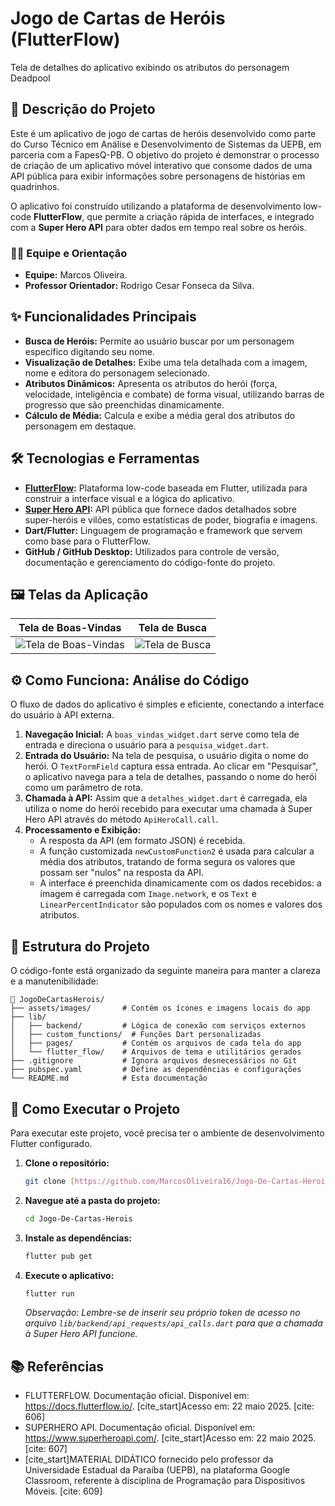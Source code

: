 # Jogo de Cartas de Heróis (FlutterFlow)

Tela de detalhes do aplicativo exibindo os atributos do personagem Deadpool

## 📖 Descrição do Projeto

Este é um aplicativo de jogo de cartas de heróis desenvolvido como parte do Curso Técnico em Análise e Desenvolvimento de Sistemas da UEPB, em parceria com a FapesQ-PB. O objetivo do projeto é demonstrar o processo de criação de um aplicativo móvel interativo que consome dados de uma API pública para exibir informações sobre personagens de histórias em quadrinhos.

O aplicativo foi construído utilizando a plataforma de desenvolvimento low-code **FlutterFlow**, que permite a criação rápida de interfaces, e integrado com a **Super Hero API** para obter dados em tempo real sobre os heróis.

### 👨‍💻 Equipe e Orientação
* **Equipe:** Marcos Oliveira.
* **Professor Orientador:** Rodrigo Cesar Fonseca da Silva.

## ✨ Funcionalidades Principais

* **Busca de Heróis:** Permite ao usuário buscar por um personagem específico digitando seu nome.
* **Visualização de Detalhes:** Exibe uma tela detalhada com a imagem, nome e editora do personagem selecionado.
* **Atributos Dinâmicos:** Apresenta os atributos do herói (força, velocidade, inteligência e combate) de forma visual, utilizando barras de progresso que são preenchidas dinamicamente.
* **Cálculo de Média:** Calcula e exibe a média geral dos atributos do personagem em destaque.

## 🛠️ Tecnologias e Ferramentas

* **[FlutterFlow](https://docs.flutterflow.io/):** Plataforma low-code baseada em Flutter, utilizada para construir a interface visual e a lógica do aplicativo.
* **[Super Hero API](https://www.superheroapi.com/):** API pública que fornece dados detalhados sobre super-heróis e vilões, como estatísticas de poder, biografia e imagens.
* **Dart/Flutter:** Linguagem de programação e framework que servem como base para o FlutterFlow.
* **GitHub / GitHub Desktop:** Utilizados para controle de versão, documentação e gerenciamento do código-fonte do projeto.

## 🖼️ Telas da Aplicação

| Tela de Boas-Vindas  | Tela de Busca  |
| :---: | :---: |
| ![Tela de Boas-Vindas](https://i.imgur.com/gK2RgzN.png) | ![Tela de Busca](https://i.imgur.com/Y1gBv4R.png) |

## ⚙️ Como Funciona: Análise do Código

O fluxo de dados do aplicativo é simples e eficiente, conectando a interface do usuário à API externa.

1.  **Navegação Inicial:** A `boas_vindas_widget.dart` serve como tela de entrada e direciona o usuário para a `pesquisa_widget.dart`.
2.  **Entrada do Usuário:** Na tela de pesquisa, o usuário digita o nome do herói. O `TextFormField` captura essa entrada. Ao clicar em "Pesquisar", o aplicativo navega para a tela de detalhes, passando o nome do herói como um parâmetro de rota.
3.  **Chamada à API:** Assim que a `detalhes_widget.dart` é carregada, ela utiliza o nome do herói recebido para executar uma chamada à Super Hero API através do método `ApiHeroCall.call`.
4.  **Processamento e Exibição:**
    * A resposta da API (em formato JSON) é recebida.
    * A função customizada `newCustomFunction2` é usada para calcular a média dos atributos, tratando de forma segura os valores que possam ser "nulos" na resposta da API.
    * A interface é preenchida dinamicamente com os dados recebidos: a imagem é carregada com `Image.network`, e os `Text` e `LinearPercentIndicator` são populados com os nomes e valores dos atributos.

## 📁 Estrutura do Projeto

O código-fonte está organizado da seguinte maneira para manter a clareza e a manutenibilidade:

```
📁 JogoDeCartasHerois/
├── assets/images/       # Contém os ícones e imagens locais do app
├── lib/
│   ├── backend/         # Lógica de conexão com serviços externos
│   ├── custom_functions/  # Funções Dart personalizadas
│   ├── pages/           # Contém os arquivos de cada tela do app
│   └── flutter_flow/    # Arquivos de tema e utilitários gerados
├── .gitignore           # Ignora arquivos desnecessários no Git
├── pubspec.yaml         # Define as dependências e configurações
└── README.md            # Esta documentação
```

## 🚀 Como Executar o Projeto

Para executar este projeto, você precisa ter o ambiente de desenvolvimento Flutter configurado.

1.  **Clone o repositório:**
    ```bash
    git clone [https://github.com/MarcosOliveira16/Jogo-De-Cartas-Herois.git](https://github.com/MarcosOliveira16/Jogo-De-Cartas-Herois.git)
    ```
2.  **Navegue até a pasta do projeto:**
    ```bash
    cd Jogo-De-Cartas-Herois
    ```
3.  **Instale as dependências:**
    ```bash
    flutter pub get
    ```
4.  **Execute o aplicativo:**
    ```bash
    flutter run
    ```
    *Observação: Lembre-se de inserir seu próprio token de acesso no arquivo `lib/backend/api_requests/api_calls.dart` para que a chamada à Super Hero API funcione.*

## 📚 Referências

* FLUTTERFLOW. Documentação oficial. Disponível em: https://docs.flutterflow.io/. [cite_start]Acesso em: 22 maio 2025. [cite: 606]
* SUPERHERO API. Documentação oficial. Disponível em: https://www.superheroapi.com/. [cite_start]Acesso em: 22 maio 2025. [cite: 607]
* [cite_start]MATERIAL DIDÁTICO fornecido pelo professor da Universidade Estadual da Paraíba (UEPB), na plataforma Google Classroom, referente à disciplina de Programação para Dispositivos Móveis. [cite: 609]
